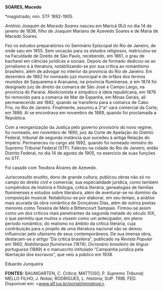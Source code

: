 **SOARES, Macedo**

\*magistrado; min. STF 1892-1905.

*Antônio Joaquim de Macedo Soares* nasceu em Maricá (RJ) no dia 14 de
janeiro de 1838, filho de Joaquim Mariano de Azevedo Soares e de Maria
de Macedo Soares.

Fez os estudos preparatórios no Seminário Episcopal do Rio de Janeiro,
de onde saiu em 1855. Sem vocação para os estudos religiosos,
matriculou-se na Faculdade de Direito de São Paulo, recebendo, em 1861,
o grau de bacharel em ciências jurídicas e sociais. Depois de formado
dedicou-se ao jornalismo e à literatura, notabilizando-se por sua
crítica ao romantismo brasileiro, além de advogar no interior da
província do Rio de Janeiro. Em dezembro de 1862 foi nomeado juiz
municipal e de órfãos dos termos reunidos de Saquarema e Araruama, na
província fluminense, e em 1874 foi designado juiz de direito da comarca
de São José e Campo Largo, na província do Paraná. Abolicionista e
simpático à ideia republicana, em 1876 foi removido para a comarca de
Mar de Espanha, em Minas Gerais, ali permanecendo até 1882, quando se
transferiu para a comarca de Cabo Frio, no Rio de Janeiro. Finalmente,
assumiu a 2^a^ vara comercial da Corte, em 1886. Aí se encontrava em
novembro de 1889, quando foi proclamada a República.

Com a reorganização da Justiça pelo governo provisório do novo regime,
foi nomeado, em novembro de 1890, juiz da Corte de Apelação do Distrito
Federal, tribunal de segunda instância que sucedeu à antiga Relação do
Império. Permaneceu no cargo até 1892, quando foi nomeado ministro do
Supremo Tribunal Federal (STF). Faleceu na cidade do Rio de Janeiro,
então Distrito Federal, no dia 14 de agosto de 1905, no exercício de
suas funções no STF.

Foi casado com Teodora Álvares de Azevedo.

Jurisconsulto erudito, dono de grande cultura, publicou obras não só no
campo do direito civil e comercial, sua especialidade jurídica, como
também compêndios de história e filologia, crítica literária,
genealogias de famílias fluminenses e estudos sobre literatura, além de
aventurar-se no domínio da composição musical. Notabilizou-se por
elaborar, em seu tempo, a análise mais acurada da obra romântica de
Gonçalves Dias, além de outros poetas menores como Teixeira de Melo e
Bittencourt Sampaio. Firmou-se assim como um dos críticos mais
penetrantes da segunda metade do século XIX, o que permitiu que muitos o
vissem como um antecipador, em pleno período romântico, do realismo no
âmbito da crítica literária, cuja contribuição para o projeto de uma
literatura nacional não se deixou influenciar pelo ufanismo de seus
contemporâneos. De sua imensa obra, destacam-se o artigo “Da crítica
brasileira”, publicado na *Revista Popular* em 1860, *Nobiliarquia
fluminense* (1874), *Dicionário brasileiro de língua portuguesa* (1889)
e o manuscrito intitulado “Campanha jurídica pela libertação dos
escravos”, que veio a público em 1938.

Eduardo Junqueira

**FONTES:** BAUMGARTEN, C. *Crítica*; MATTOSO, P. *Supremo Tribunal;*
MELLO FILHO, J. *Notas*; RODRIGUES, L. *História*; SUP. TRIB. FED.
Disponível em: \<www.stf.jus.br/portal/ministros\>.

